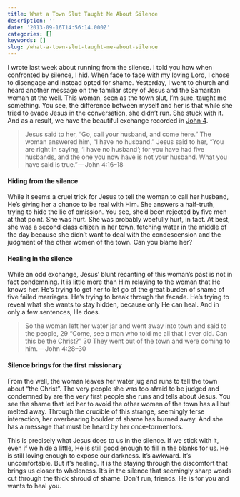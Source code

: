 ```yaml
---
title: What a Town Slut Taught Me About Silence
description: ''
date: '2013-09-16T14:56:14.000Z'
categories: []
keywords: []
slug: /what-a-town-slut-taught-me-about-silence
---
```


I wrote last week about running from the silence. I told you how when confronted by silence, I hid. When face to face with my loving Lord, I chose to disengage and instead opted for shame. Yesterday, I went to church and heard another message on the familiar story of Jesus and the Samaritan woman at the well. This woman, seen as the town slut, I’m sure, taught me something. You see, the difference between myself and her is that while she tried to evade Jesus in the conversation, she didn’t run. She stuck with it. And as a result, we have the beautiful exchange recorded in [John 4](http://www.biblegateway.com/passage/?search=john%204:1-45&version=ESV).

> Jesus said to her, “Go, call your husband, and come here.” The woman answered him, “I have no husband.” Jesus said to her, “You are right in saying, ‘I have no husband’; for you have had five husbands, and the one you now have is not your husband. What you have said is true.” — John 4:16–18

#### Hiding from the silence

While it seems a cruel trick for Jesus to tell the woman to call her husband, He’s giving her a chance to be real with Him. She answers a half-truth, trying to hide the lie of omission. You see, she’d been rejected by five men at that point. She was hurt. She was probably woefully hurt, in fact. At best, she was a second class citizen in her town, fetching water in the middle of the day because she didn’t want to deal with the condescension and the judgment of the other women of the town. Can you blame her?

#### Healing in the silence

While an odd exchange, Jesus’ blunt recanting of this woman’s past is not in fact condemning. It is little more than Him relaying to the woman that He knows her. He’s trying to get her to let go of the great burden of shame of five failed marriages. He’s trying to break through the facade. He’s trying to reveal what she wants to stay hidden, because only He can heal. And in only a few sentences, He does.

> So the woman left her water jar and went away into town and said to the people, 29 “Come, see a man who told me all that I ever did. Can this be the Christ?” 30 They went out of the town and were coming to him. — John 4:28–30

#### Silence brings for the first missionary

From the well, the woman leaves her water jug and runs to tell the town about “the Christ”. The very people she was too afraid to be judged and condemned by are the very first people she runs and tells about Jesus. You see the shame that led her to avoid the other women of the town has all but melted away. Through the crucible of this strange, seemingly terse interaction, her overbearing boulder of shame has burned away. And she has a message that must be heard by her once-tormentors.

This is precisely what Jesus does to us in the silence. If we stick with it, even if we hide a little, He is still good enough to fill in the blanks for us. He is still loving enough to expose our darkness. It’s awkward. It’s uncomfortable. But it’s healing. It is the staying through the discomfort that brings us closer to wholeness. It’s in the silence that seemingly sharp words cut through the thick shroud of shame. Don’t run, friends. He is for you and wants to heal you.
